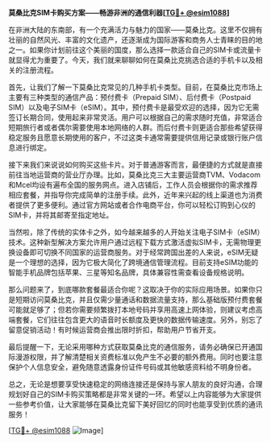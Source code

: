 **莫桑比克SIM卡购买方案——畅游非洲的通信利器[[TG💪+ @esim1088](https://t.me/s/esim1088)]**

在非洲大陆的东南部，有一个充满活力与魅力的国家——莫桑比克。这里不仅拥有壮丽的自然风光、丰富的文化遗产，还逐渐成为国际游客和商务人士青睐的目的地之一。如果你计划前往这个美丽的国度，那么选择一款适合自己的SIM卡或流量卡就显得尤为重要了。今天，我们就来聊聊如何在莫桑比克挑选合适的手机卡以及相关的注册流程。

首先，让我们了解一下莫桑比克常见的几种手机卡类型。目前，在莫桑比克市场上主要有三种类型的通信产品：预付费卡（Prepaid SIM）、后付费卡（Postpaid SIM）以及电子SIM卡（eSIM）。其中，预付费卡是最受欢迎的选择，因为它无需签订长期合同，使用起来非常灵活。用户可以根据自己的需求随时充值，非常适合短期旅行者或者偶尔需要使用本地网络的人群。而后付费卡则更适合那些希望获得稳定服务且愿意长期使用的客户，不过这类卡通常需要提供信用记录或银行账户信息进行绑定。

接下来我们来说说如何购买这些卡片。对于普通游客而言，最便捷的方式就是直接前往当地运营商的营业厅办理。比如，莫桑比克三大主要运营商TVM、Vodacom和Mcel均设有遍布全国的服务网点。进入店铺后，工作人员会根据你的需求推荐相应套餐，并指导你完成简单的注册手续。此外，近年来兴起的线上渠道也为消费者提供了更多便利。通过官方网站或者合作电商平台，你可以轻松订购到心仪的SIM卡，并将其邮寄至指定地址。

当然啦，除了传统的实体卡之外，如今越来越多的人开始关注电子SIM卡（eSIM）技术。这种新型解决方案允许用户通过远程下载方式激活虚拟SIM卡，无需物理更换设备即可切换不同国家的运营商服务。对于经常跨国出差的人来说，eSIM无疑是一个理想的选择，因为它极大简化了跨境通信管理流程。目前支持eSIM功能的智能手机品牌包括苹果、三星等知名品牌，具体兼容性需查看设备规格说明。

那么问题来了，到底哪款套餐最适合你呢？这取决于你的实际应用场景。如果你只是短期访问莫桑比克，并且仅需少量通话和数据流量支持，那么基础版预付费套餐可能就足够了；但若你需要频繁拨打本地号码并享用高速上网体验，则建议考虑高端套餐，它们往往包含更大的语音时长额度及更快的数据传输速度。另外，别忘了留意促销活动！有时候运营商会推出限时折扣，帮助用户节省开支。

最后提醒一下，无论采用哪种方式获取莫桑比克的通信服务，请务必确保已开通国际漫游权限，并了解清楚相关资费标准以免产生不必要的额外费用。同时也要注意保护个人信息安全，避免随意透露身份证件号码或其他敏感资料给不明身份者。

总之，无论是想要享受快速稳定的网络连接还是保持与家人朋友的良好沟通，合理规划好自己的SIM卡购买策略都是非常关键的一环。希望以上内容能够为大家提供一些参考价值，让大家能够在莫桑比克留下美好回忆的同时也能享受到优质的通讯服务！

[[TG💪+ @esim1088](https://t.me/s/esim1088) ![Image](https://i.postimg.cc/4NQfJmqS/Snipaste-2025-05-13-00-14-12.png)]